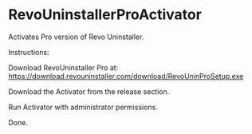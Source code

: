 # RevoUninstallerProActivator

Activates Pro version of Revo Uninstaller.

Instructions: 

Download RevoUninstaller Pro at: https://download.revouninstaller.com/download/RevoUninProSetup.exe

Download the Activator from the release section.

Run Activator with administrator permissions.

Done. 

